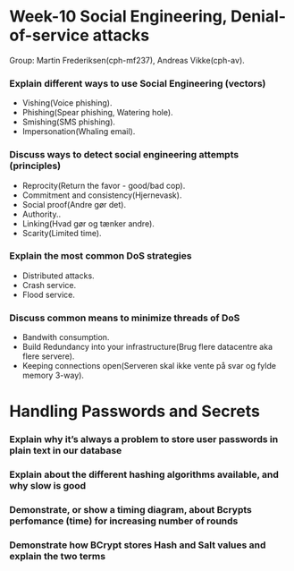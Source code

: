 # Week-10 Social Engineering, Denial-of-service attacks
Group: Martin Frederiksen(cph-mf237), Andreas Vikke(cph-av).

### Explain different ways to use Social Engineering (vectors)
* Vishing(Voice phishing).
* Phishing(Spear phishing, Watering hole).
* Smishing(SMS phishing).
* Impersonation(Whaling email).


### Discuss ways to detect social engineering attempts (principles)
* Reprocity(Return the favor - good/bad cop).
* Commitment and consistency(Hjernevask).
* Social proof(Andre gør det).
* Authority..
* Linking(Hvad gør og tænker andre).
* Scarity(Limited time).


### Explain the most common DoS strategies
* Distributed attacks.
* Crash service.
* Flood service.


### Discuss common means to minimize threads of DoS
* Bandwith consumption.
* Build Redundancy into your infrastructure(Brug flere datacentre aka flere servere).
* Keeping connections open(Serveren skal ikke vente på svar og fylde memory 3-way).


# Handling Passwords and Secrets

### Explain why it’s always a problem to store user passwords in plain text in our database
### Explain about the different hashing algorithms available, and why slow is good
### Demonstrate, or show a timing diagram, about Bcrypts perfomance (time) for increasing number of rounds
### Demonstrate how BCrypt stores Hash and Salt values and explain the two terms
